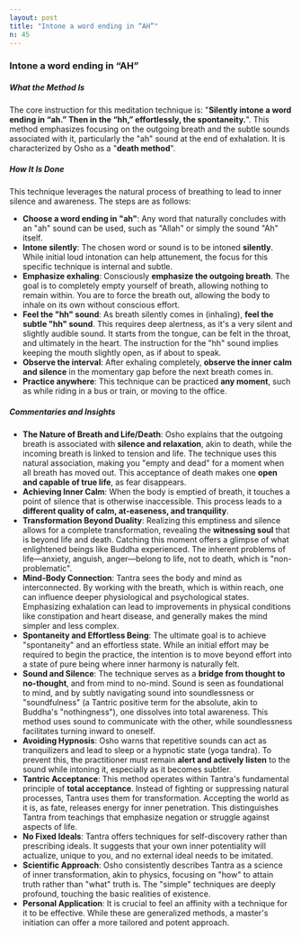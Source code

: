```yaml
---
layout: post
title: "Intone a word ending in “AH”"
n: 45
---
```

### Intone a word ending in “AH”

##### What the Method Is
The core instruction for this meditation technique is: "**Silently intone a word ending in “ah.” Then in the “hh,” effortlessly, the spontaneity.**". This method emphasizes focusing on the outgoing breath and the subtle sounds associated with it, particularly the "ah" sound at the end of exhalation. It is characterized by Osho as a "**death method**".

##### How It Is Done
This technique leverages the natural process of breathing to lead to inner silence and awareness. The steps are as follows:
*   **Choose a word ending in "ah"**: Any word that naturally concludes with an "ah" sound can be used, such as "Allah" or simply the sound "Ah" itself.
*   **Intone silently**: The chosen word or sound is to be intoned **silently**. While initial loud intonation can help attunement, the focus for this specific technique is internal and subtle.
*   **Emphasize exhaling**: Consciously **emphasize the outgoing breath**. The goal is to completely empty yourself of breath, allowing nothing to remain within. You are to force the breath out, allowing the body to inhale on its own without conscious effort.
*   **Feel the "hh" sound**: As breath silently comes in (inhaling), **feel the subtle "hh" sound**. This requires deep alertness, as it's a very silent and slightly audible sound. It starts from the tongue, can be felt in the throat, and ultimately in the heart. The instruction for the "hh" sound implies keeping the mouth slightly open, as if about to speak.
*   **Observe the interval**: After exhaling completely, **observe the inner calm and silence** in the momentary gap before the next breath comes in.
*   **Practice anywhere**: This technique can be practiced **any moment**, such as while riding in a bus or train, or moving to the office.

##### Commentaries and Insights
*   **The Nature of Breath and Life/Death**: Osho explains that the outgoing breath is associated with **silence and relaxation**, akin to death, while the incoming breath is linked to tension and life. The technique uses this natural association, making you "empty and dead" for a moment when all breath has moved out. This acceptance of death makes one **open and capable of true life**, as fear disappears.
*   **Achieving Inner Calm**: When the body is emptied of breath, it touches a point of silence that is otherwise inaccessible. This process leads to a **different quality of calm, at-easeness, and tranquility**.
*   **Transformation Beyond Duality**: Realizing this emptiness and silence allows for a complete transformation, revealing the **witnessing soul** that is beyond life and death. Catching this moment offers a glimpse of what enlightened beings like Buddha experienced. The inherent problems of life—anxiety, anguish, anger—belong to life, not to death, which is "non-problematic".
*   **Mind-Body Connection**: Tantra sees the body and mind as interconnected. By working with the breath, which is within reach, one can influence deeper physiological and psychological states. Emphasizing exhalation can lead to improvements in physical conditions like constipation and heart disease, and generally makes the mind simpler and less complex.
*   **Spontaneity and Effortless Being**: The ultimate goal is to achieve "spontaneity" and an effortless state. While an initial effort may be required to begin the practice, the intention is to move beyond effort into a state of pure being where inner harmony is naturally felt.
*   **Sound and Silence**: The technique serves as a **bridge from thought to no-thought**, and from mind to no-mind. Sound is seen as foundational to mind, and by subtly navigating sound into soundlessness or "soundfulness" (a Tantric positive term for the absolute, akin to Buddha's "nothingness"), one dissolves into total awareness. This method uses sound to communicate with the other, while soundlessness facilitates turning inward to oneself.
*   **Avoiding Hypnosis**: Osho warns that repetitive sounds can act as tranquilizers and lead to sleep or a hypnotic state (yoga tandra). To prevent this, the practitioner must remain **alert and actively listen** to the sound while intoning it, especially as it becomes subtler.
*   **Tantric Acceptance**: This method operates within Tantra's fundamental principle of **total acceptance**. Instead of fighting or suppressing natural processes, Tantra uses them for transformation. Accepting the world as it is, as fate, releases energy for inner penetration. This distinguishes Tantra from teachings that emphasize negation or struggle against aspects of life.
*   **No Fixed Ideals**: Tantra offers techniques for self-discovery rather than prescribing ideals. It suggests that your own inner potentiality will actualize, unique to you, and no external ideal needs to be imitated.
*   **Scientific Approach**: Osho consistently describes Tantra as a science of inner transformation, akin to physics, focusing on "how" to attain truth rather than "what" truth is. The "simple" techniques are deeply profound, touching the basic realities of existence.
*   **Personal Application**: It is crucial to feel an affinity with a technique for it to be effective. While these are generalized methods, a master's initiation can offer a more tailored and potent approach.
